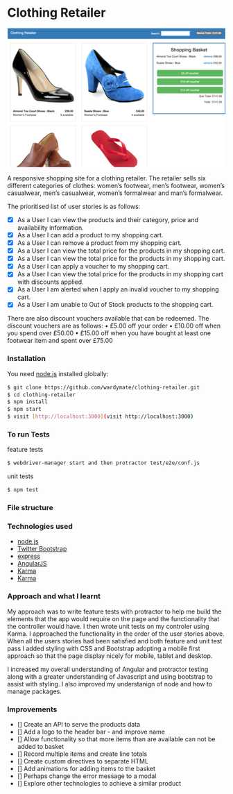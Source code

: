 # Clothing Retailer

![Screen shot](public/images/Screen-shot.png)

A responsive shopping site for a clothing retailer. The retailer sells six different categories of clothes: women’s footwear, men’s footwear, women’s casualwear, men’s casualwear, women’s formalwear and man’s formalwear.

The prioritised list of user stories is as follows:
- [x] As a User I can view the products and their category, price and availability information.
- [x] As a User I can add a product to my shopping cart.
- [x] As a User I can remove a product from my shopping cart.
- [x] As a User I can view the total price for the products in my shopping cart.
- [x] As a User I can view the total price for the products in my shopping
cart.
- [x] As a User I can apply a voucher to my shopping cart.
- [x] As a User I can view the total price for the products in my shopping cart with discounts applied.
- [x] As a User I am alerted when I apply an invalid voucher to my shopping cart.
- [x] As a User I am unable to Out of Stock products to the shopping cart.

There are also discount vouchers available that can be redeemed. The discount vouchers are as follows:
• £5.00 off your order
• £10.00 off when you spend over £50.00
• £15.00 off when you have bought at least one footwear item and spent over £75.00

### Installation

You need [node.js](http://nodejs.org) installed globally:

```sh
$ git clone https://github.com/wardymate/clothing-retailer.git
$ cd clothing-retailer
$ npm install
$ npm start
$ visit [http://localhost:3000](visit http://localhost:3000)
```

### To run Tests

feature tests

```sh
$ webdriver-manager start and then protractor test/e2e/conf.js
```
unit tests

```sh
$ npm test
```

### File structure

### Technologies used

* [node.js](http://nodejs.org)
* [Twitter Bootstrap](http://twitter.github.com/bootstrap/)
* [express](http://expressjs.com)
* [AngularJS](http://angularjs.org)
* [Karma](http://karma-runner.github.io/0.12/index.html)
* [Karma](http://angular.github.io/protractor/#/)

### Approach and what I learnt

My approach was to write feature tests with protractor to help me build the elements that the app would require on the page and the functionality that the controller would have. I then wrote unit tests on my controler using Karma. I approached the functionality in the order of the user stories above. When all the users stories had been satisfied and both feature and unit test pass I added styling with CSS and Bootstrap adopting a mobile first approach so that the page display nicely for mobile, tablet and desktop.

I increased my overall understanding of Angular and protractor testing along with a greater understanding of Javascript and using bootstrap to assist with styling. I also improved my understanign of node and how to manage packages.

### Improvements

- [] Create an API to serve the products data
- [] Add a logo to the header bar - and improve name
- [] Allow functionality so that more items than are available can not be added to basket
- [] Record multiple items and create line totals
- [] Create custom directives to separate HTML
- [] Add animations for adding items to the basket
- [] Perhaps change the error message to a modal
- [] Explore other technologies to achieve a similar product
